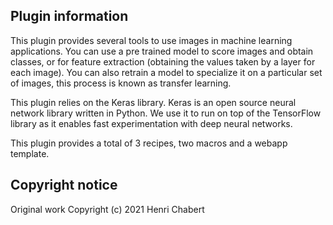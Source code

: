 ## Plugin information
This plugin provides several tools to use images in machine learning applications. You can use a pre trained model to score images and obtain classes, or for feature extraction (obtaining the values taken by a layer for each image). You can also retrain a model to specialize it on a particular set of images, this process is known as transfer learning.

This plugin relies on the Keras library. Keras is an open source neural network library written in Python. We use it to run on top of the TensorFlow library as it enables fast experimentation with deep neural networks.

This plugin provides a total of 3 recipes, two macros and a webapp template.

## Copyright notice
Original work Copyright (c) 2021 Henri Chabert
